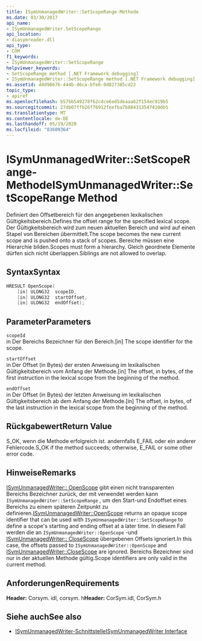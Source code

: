 ```yaml
---
title: ISymUnmanagedWriter::SetScopeRange-Methode
ms.date: 03/30/2017
api_name:
- ISymUnmanagedWriter.SetScopeRange
api_location:
- diasymreader.dll
api_type:
- COM
f1_keywords:
- ISymUnmanagedWriter::SetScopeRange
helpviewer_keywords:
- SetScopeRange method [.NET Framework debugging]
- ISymUnmanagedWriter::SetScopeRange method [.NET Framework debugging]
ms.assetid: d4d98676-444b-46ca-bfe6-0d827385cd22
topic_type:
- apiref
ms.openlocfilehash: b57bb549278f62cdce6ed5deaaa62f154ec919b5
ms.sourcegitcommit: 27db07ffb26f76912feefba7b884313547410db5
ms.translationtype: MT
ms.contentlocale: de-DE
ms.lasthandoff: 05/19/2020
ms.locfileid: "83609364"
---
```

# <a name="isymunmanagedwritersetscoperange-method"></a><span data-ttu-id="69f7e-102">ISymUnmanagedWriter::SetScopeRange-Methode</span><span class="sxs-lookup"><span data-stu-id="69f7e-102">ISymUnmanagedWriter::SetScopeRange Method</span></span>
<span data-ttu-id="69f7e-103">Definiert den Offsetbereich für den angegebenen lexikalischen Gültigkeitsbereich.</span><span class="sxs-lookup"><span data-stu-id="69f7e-103">Defines the offset range for the specified lexical scope.</span></span> <span data-ttu-id="69f7e-104">Der Gültigkeitsbereich wird zum neuen aktuellen Bereich und wird auf einen Stapel von Bereichen übermittelt.</span><span class="sxs-lookup"><span data-stu-id="69f7e-104">The scope becomes the new current scope and is pushed onto a stack of scopes.</span></span> <span data-ttu-id="69f7e-105">Bereiche müssen eine Hierarchie bilden.</span><span class="sxs-lookup"><span data-stu-id="69f7e-105">Scopes must form a hierarchy.</span></span> <span data-ttu-id="69f7e-106">Gleich geordnete Elemente dürfen sich nicht überlappen.</span><span class="sxs-lookup"><span data-stu-id="69f7e-106">Siblings are not allowed to overlap.</span></span>  
  
## <a name="syntax"></a><span data-ttu-id="69f7e-107">Syntax</span><span class="sxs-lookup"><span data-stu-id="69f7e-107">Syntax</span></span>  
  
```cpp  
HRESULT OpenScope(  
    [in] ULONG32  scopeID,  
    [in] ULONG32  startOffset,  
    [in] ULONG32  endOffset);  
```  
  
## <a name="parameters"></a><span data-ttu-id="69f7e-108">Parameter</span><span class="sxs-lookup"><span data-stu-id="69f7e-108">Parameters</span></span>  
 `scopeId`  
 <span data-ttu-id="69f7e-109">in Der Bereichs Bezeichner für den Bereich.</span><span class="sxs-lookup"><span data-stu-id="69f7e-109">[in] The scope identifier for the scope.</span></span>  
  
 `startOffset`  
 <span data-ttu-id="69f7e-110">in Der Offset (in Bytes) der ersten Anweisung im lexikalischen Gültigkeitsbereich vom Anfang der Methode.</span><span class="sxs-lookup"><span data-stu-id="69f7e-110">[in] The offset, in bytes, of the first instruction in the lexical scope from the beginning of the method.</span></span>  
  
 `endOffset`  
 <span data-ttu-id="69f7e-111">in Der Offset (in Bytes) der letzten Anweisung im lexikalischen Gültigkeitsbereich ab dem Anfang der Methode.</span><span class="sxs-lookup"><span data-stu-id="69f7e-111">[in] The offset, in bytes, of the last instruction in the lexical scope from the beginning of the method.</span></span>  
  
## <a name="return-value"></a><span data-ttu-id="69f7e-112">Rückgabewert</span><span class="sxs-lookup"><span data-stu-id="69f7e-112">Return Value</span></span>  
 <span data-ttu-id="69f7e-113">S_OK, wenn die Methode erfolgreich ist. andernfalls E_FAIL oder ein anderer Fehlercode.</span><span class="sxs-lookup"><span data-stu-id="69f7e-113">S_OK if the method succeeds; otherwise, E_FAIL or some other error code.</span></span>  
  
## <a name="remarks"></a><span data-ttu-id="69f7e-114">Hinweise</span><span class="sxs-lookup"><span data-stu-id="69f7e-114">Remarks</span></span>  
 <span data-ttu-id="69f7e-115">[ISymUnmanagedWriter:: OpenScope](../../../../docs/framework/unmanaged-api/diagnostics/isymunmanagedwriter-openscope-method.md) gibt einen nicht transparenten Bereichs Bezeichner zurück, der mit verwendet werden kann `ISymUnmanagedWriter::SetScopeRange` , um den Start-und Endoffset eines Bereichs zu einem späteren Zeitpunkt zu definieren.</span><span class="sxs-lookup"><span data-stu-id="69f7e-115">[ISymUnmanagedWriter::OpenScope](../../../../docs/framework/unmanaged-api/diagnostics/isymunmanagedwriter-openscope-method.md) returns an opaque scope identifier that can be used with `ISymUnmanagedWriter::SetScopeRange` to define a scope's starting and ending offset at a later time.</span></span> <span data-ttu-id="69f7e-116">In diesem Fall werden die an `ISymUnmanagedWriter::OpenScope` -und [ISymUnmanagedWriter:: CloseScope](isymunmanagedwriter-closescope-method.md) übergebenen Offsets ignoriert.</span><span class="sxs-lookup"><span data-stu-id="69f7e-116">In this case, the offsets passed to `ISymUnmanagedWriter::OpenScope` and [ISymUnmanagedWriter::CloseScope](isymunmanagedwriter-closescope-method.md) are ignored.</span></span> <span data-ttu-id="69f7e-117">Bereichs Bezeichner sind nur in der aktuellen Methode gültig.</span><span class="sxs-lookup"><span data-stu-id="69f7e-117">Scope identifiers are only valid in the current method.</span></span>  
  
## <a name="requirements"></a><span data-ttu-id="69f7e-118">Anforderungen</span><span class="sxs-lookup"><span data-stu-id="69f7e-118">Requirements</span></span>  
 <span data-ttu-id="69f7e-119">**Header:** Corsym. idl, corsym. h</span><span class="sxs-lookup"><span data-stu-id="69f7e-119">**Header:** CorSym.idl, CorSym.h</span></span>  
  
## <a name="see-also"></a><span data-ttu-id="69f7e-120">Siehe auch</span><span class="sxs-lookup"><span data-stu-id="69f7e-120">See also</span></span>

- [<span data-ttu-id="69f7e-121">ISymUnmanagedWriter-Schnittstelle</span><span class="sxs-lookup"><span data-stu-id="69f7e-121">ISymUnmanagedWriter Interface</span></span>](isymunmanagedwriter-interface.md)
